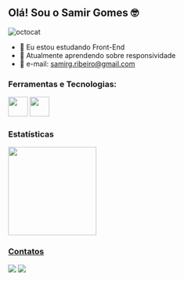 ## Olá! Sou o Samir Gomes 🤓

![octocat](https://github.com/samirgomes/samirgomes/assets/130385313/5d61816e-e23d-4e15-a2f0-eaf3925329eb)

- 🔭 Eu estou estudando Front-End
- 🌱 Atualmente aprendendo sobre responsividade 
- 📧 e-mail: samirg.ribeiro@gmail.com

### Ferramentas e Tecnologias:

<img src="https://cdn.jsdelivr.net/gh/devicons/devicon/icons/html5/html5-original.svg" width="40" height="40"/> <img src="https://cdn.jsdelivr.net/gh/devicons/devicon/icons/css3/css3-original.svg" width="40" height="40"/>

### Estatísticas

<div>
<a href="https://github.com/samirgomes">
<img loading="lazy" height="180em" src="https://github-readme-stats.vercel.app/api/top-langs/?username=samirgomes&layout=compact&langs_count=7&theme=dracula"/>
</div>

### Contatos

<a href="https://www.linkedin.com/in/samir-gomes-8b09b71a6" target="_blank"><img loading="lazy" src="https://img.shields.io/badge/-LinkedIn-%230077B5?style=for-the-badge&logo=linkedin&logoColor=white" target="_blank"></a>        <a href = "mailto:samirg.ribeiro@gmail.com"><img loading="lazy" src="https://img.shields.io/badge/Gmail-D14836?style=for-the-badge&logo=gmail&logoColor=white" target="_blank"></a>  







